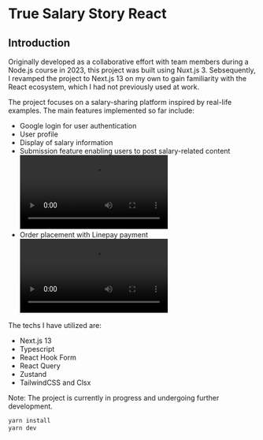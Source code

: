 # True Salary Story React

## Introduction

Originally developed as a collaborative effort with team members during a Node.js course in 2023, this project was built using Nuxt.js 3. Sebsequently, I revamped the project to Next.js 13 on my own to gain familiarity with the React ecosystem, which I had not previously used at work.

The project focuses on a salary-sharing platform inspired by real-life examples. The main features implemented so far include:

- Google login for user authentication
- User profile
- Display of salary information
- Submission feature enabling users to post salary-related content
  ![image](https://github.com/jung0730/true-salary-story-react/blob/4a498ab804fab511211a1277c1229ecafaa4fc8d/%E5%88%86%E4%BA%AB%E8%96%AA%E8%B3%87.mov)
- Order placement with Linepay payment
  ![image](https://github.com/jung0730/true-salary-story-react/blob/4a498ab804fab511211a1277c1229ecafaa4fc8d/%E7%AC%AC%E4%B8%89%E5%88%86%E9%87%91%E6%B5%81.mov)

The techs I have utilized are:

- Next.js 13
- Typescript
- React Hook Form
- React Query
- Zustand
- TailwindCSS and Clsx

Note: The project is currently in progress and undergoing further development.

```markdown
yarn install
yarn dev
```
